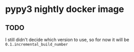 # pypy3 nightly docker image

## TODO
I still didn't decide which version to use, so for now it will be `0.1.incremental_build_number`
